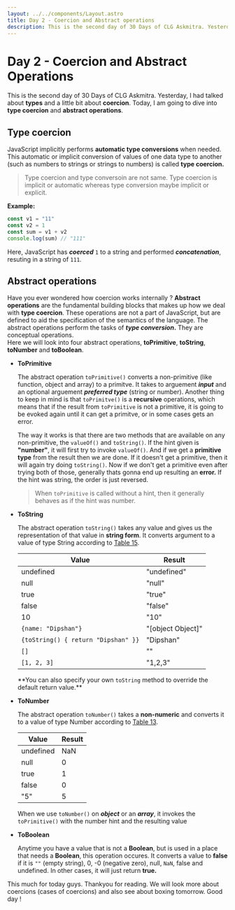 ```yaml
---
layout: ../../components/Layout.astro
title: Day 2 - Coercion and Abstract operations
description: This is the second day of 30 Days of CLG Askmitra. Yesterday, I had talked about types and a little bit about coercion. Today, I am going to dive into type coercion and abstract operations.
---
```


# Day 2 - Coercion and Abstract Operations

This is the second day of 30 Days of CLG Askmitra. Yesterday, I had talked about **types** and a little bit about **coercion**. Today, I am going to dive into **type coercion** and **abstract operations**.

## Type coercion

JavaScript implicitly performs **automatic type conversions** when needed. This automatic or implicit conversion of values of one data type to another (such as numbers to strings or strings to numbers) is called **type coercion.**

> Type coercion and type conversoin are not same. Type coercion is implicit or automatic whereas type conversion maybe implicit or explicit.

**Example:**

```js
const v1 = "11"
const v2 = 1
const sum = v1 + v2
console.log(sum) // "111"
```

Here, JavaScript has **_coerced_** `1` to a string and performed **_concatenation_**, resuting in a string of `111`.

## Abstract operations

Have you ever wondered how coercion works internally ? **Abstract operations** are the fundamental building blocks that makes up how we deal with **type coercion**. These operations are not a part of JavaScript, but are defined to aid the specification of the semantics of the language. The abstract operations perform the tasks of **_type conversion_.** They are conceptual operations.
<br>
Here we will look into four abstract operations, **toPrimitive**, **toString**, **toNumber** and **toBoolean**.

-   **ToPrimitive**

    The abstract operation `toPrimitive()` converts a non-primitive (like function, object and array) to a primitve. It takes to arguement **_input_** and an optional arguement **_preferred type_** (string or number). Another thing to keep in mind is that `toPrimitve()` is a **recursive** operations, which means that if the result from `toPrimitive` is not a primitive, it is going to be evoked again until it can get a primitve, or in some cases gets an error.

    The way it works is that there are two methods that are available on any non-primitive, the `valueOf()` and `toString()`. If the hint given is **"number"**, it will first try to invoke `valueOf()`. And if we get a **primitive type** from the result then we are done. If it doesn't get a primitive, then it will again try doing `toString()`. Now if we don't get a primitive even after trying both of those, generally thats gonna end up resulting an **error.** If the hint was string, the order is just reversed.

    > When `toPrimitive` is called without a hint, then it generally behaves as if the hint was number.

-   **ToString**

    The abstract operation `toString()` takes any value and gives us the representation of that value in **string form**. It converts argument to a value of type String according to [Table 15](https://tc39.es/ecma262/#table-tostring-conversions).

    | Value                               | Result            |
    | ----------------------------------- | ----------------- |
    | undefined                           | "undefined"       |
    | null                                | "null"            |
    | true                                | "true"            |
    | false                               | "false"           |
    | 10                                  | "10"              |
    | `{name: "Dipshan"}`                 | "[object Object]" |
    | `{toString() { return "Dipshan" }}` | "Dipshan"         |
    | `[]`                                | ""                |
    | `[1, 2, 3]`                         | "1,2,3"           |

    \*\*You can also specify your own `toString` method to override the default return value.\*\*

-   **ToNumber**

    The abstract operation `toNumber()` takes a **non-numeric** and converts it to a value of type Number according to [Table 13](https://tc39.es/ecma262/#table-tonumber-conversions).

    | Value     | Result |
    | --------- | ------ |
    | undefined | NaN    |
    | null      | 0      |
    | true      | 1      |
    | false     | 0      |
    | "5"       | 5      |

    When we use `toNumber()` on **_object_** or an **_array_**, it invokes the `toPrimitive()` with the number hint and the resulting value

-   **ToBoolean**

    Anytime you have a value that is not a **Boolean**, but is used in a place that needs a **Boolean**, this operation occures. It converts a value to **false** if it is `""` (empty string), 0, -0 (negative zero), null, `NaN`, false and undefined. In other cases, it will just return **true.**

This much for today guys. Thankyou for reading. We will look more about coercions (cases of coercions) and also see about boxing tomorrow. Good day !
